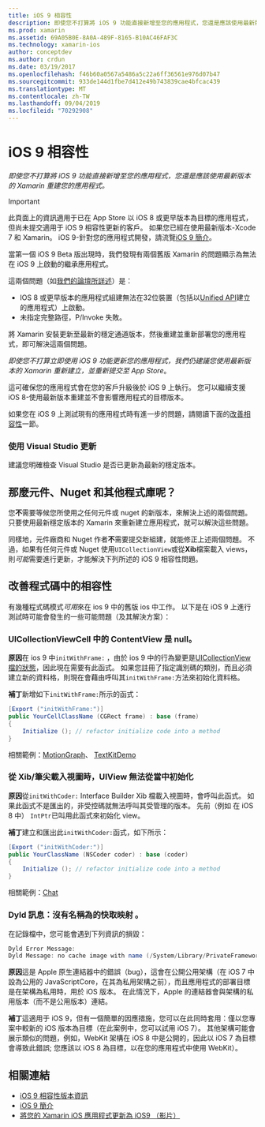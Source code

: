 ```yaml
---
title: iOS 9 相容性
description: 即使您不打算將 iOS 9 功能直接新增至您的應用程式，您還是應該使用最新版本的 Xamarin 重建您的應用程式。
ms.prod: xamarin
ms.assetid: 69A05B0E-8A0A-489F-8165-B10AC46FAF3C
ms.technology: xamarin-ios
author: conceptdev
ms.author: crdun
ms.date: 03/19/2017
ms.openlocfilehash: f46b60a0567a5486a5c22a6ff36561e976d07b47
ms.sourcegitcommit: 933de144d1fbe7d412e49b743839cae4bfcac439
ms.translationtype: MT
ms.contentlocale: zh-TW
ms.lasthandoff: 09/04/2019
ms.locfileid: "70292908"
---
```

# <a name="ios-9-compatibility"></a>iOS 9 相容性

_即使您不打算將 iOS 9 功能直接新增至您的應用程式，您還是應該使用最新版本的 Xamarin 重建您的應用程式。_

> [!IMPORTANT]
> 此頁面上的資訊適用于已在 App Store 以 iOS 8 或更早版本為目標的應用程式，但尚未提交適用于 iOS 9 相容性更新的客戶。 如果您已經在使用最新版本-Xcode 7 和 Xamarin。 iOS 9-針對您的應用程式開發，請流覽[iOS 9 簡介](~/ios/platform/introduction-to-ios9/index.md)。

當第一個 iOS 9 Beta 版出現時，我們發現有兩個舊版 Xamarin 的問題顯示為無法在 iOS 9 上啟動的繼承應用程式。

這兩個問題（如[我們的論壇所詳述](http://forums.xamarin.com/discussion/comment/131529/#Comment_131529)）是：

- IOS 8 或更早版本的應用程式組建無法在32位裝置（包括以[Unified API](~/cross-platform/macios/unified/index.md)建立的應用程式）上啟動。
- 未指定完整路徑，P/Invoke 失敗。

將 Xamarin 安裝更新至最新的穩定通道版本，然後重建並重新部署您的應用程式，即可解決這兩個問題。

_即使您不打算立即使用 iOS 9 功能更新您的應用程式，我們仍建議您使用最新版本的 Xamarin 重新建立，並重新提交至 App Store_。



這可確保您的應用程式會在您的客戶升級後於 iOS 9 上執行。
您可以繼續支援 iOS 8-使用最新版本重建並不會影響應用程式的目標版本。

如果您在 iOS 9 上測試現有的應用程式時有進一步的問題，請閱讀下面的[改善相容性](#compat)一節。


### <a name="updating-with-visual-studio"></a>使用 Visual Studio 更新

建議您明確檢查 Visual Studio 是否已更新為最新的穩定版本。

## <a name="what-about-components-nugets-and-other-libraries"></a>那麼元件、Nuget 和其他程式庫呢？

您**不**需要等候您所使用之任何元件或 nuget 的新版本，來解決上述的兩個問題。
只要使用最新穩定版本的 Xamarin 來重新建立應用程式，就可以解決這些問題。

同樣地，元件廠商和 Nuget 作者**不**需要提交新組建，就能修正上述兩個問題。 不過，如果有任何元件或 Nuget 使用`UICollectionView`或從**Xib**檔案載入 views，則*可能*需要進行更新，才能解決下列所述的 iOS 9 相容性問題。


<a name="compat" />

## <a name="improving-compatibility-in-your-code"></a>改善程式碼中的相容性

有幾種程式碼模式*可用*來在 ios 9 中的舊版 ios 中工作。 以下是在 iOS 9 上進行測試時可能會發生的一些可能問題（及其解決方案）：

### <a name="uicollectionviewcellcontentview-is-null-in-constructors"></a>UICollectionViewCell 中的 ContentView 是 null。

**原因**在 ios 9 中`initWithFrame:` ，由於 ios 9 中的行為變更是[UICollectionView 檔的狀態](https://developer.apple.com/library/ios/documentation/UIKit/Reference/UICollectionView_class/#//apple_ref/occ/instm/UICollectionView/dequeueReusableCellWithReuseIdentifier:forIndexPath)，因此現在需要有此函式。 如果您註冊了指定識別碼的類別，而且必須建立新的資料格，則現在會藉由呼叫其`initWithFrame:`方法來初始化資料格。

**補丁**新增如下`initWithFrame:`所示的函式：

```csharp
[Export ("initWithFrame:")]
public YourCellClassName (CGRect frame) : base (frame)
{
    Initialize (); // refactor initialize code into a method
}
```

相關範例：[MotionGraph](https://github.com/xamarin/monotouch-samples/commit/3c1b7a4170c001e7290db9babb2b7a6dddeb8bcb)、 [TextKitDemo](https://github.com/xamarin/monotouch-samples/commit/23ea01b37326963b5ebf68bbcc1edd51c66a28d6)



### <a name="uiview-fails-to-init-with-coder-when-loading-a-view-from-a-xibnib"></a>從 Xib/筆尖載入視圖時，UIView 無法從當中初始化

**原因**從`initWithCoder:` Interface Builder Xib 檔載入視圖時，會呼叫此函式。 如果此函式不是匯出的，非受控碼就無法呼叫其受管理的版本。 先前（例如 在 iOS 8 中） `IntPtr`已叫用此函式來初始化 view。

**補丁**建立和匯出此`initWithCoder:`函式，如下所示：

```csharp
[Export ("initWithCoder:")]
public YourClassName (NSCoder coder) : base (coder)
{
    Initialize (); // refactor initialize code into a method
}
```

相關範例：[Chat](https://github.com/xamarin/monotouch-samples/commit/7b81138d52e5f3f1aa3769fcb08f46122e9b6a88)


### <a name="dyld-message-no-cache-image-with-name"></a>Dyld 訊息：沒有名稱為的快取映射 。

在記錄檔中，您可能會遇到下列資訊的損毀：

```csharp
Dyld Error Message:
Dyld Message: no cache image with name (/System/Library/PrivateFrameworks/JavaScriptCore.framework/JavaScriptCore)
```

**原因**這是 Apple 原生連結器中的錯誤（bug），這會在公開公用架構（在 iOS 7 中設為公用的 JavaScriptCore，在其為私用架構之前），而且應用程式的部署目標是在架構為私用時，用於 iOS 版本。 在此情況下，Apple 的連結器會與架構的私用版本（而不是公用版本）連結。

**補丁**這適用于 iOS 9，但有一個簡單的因應措施，您可以在此同時套用：僅以您專案中較新的 iOS 版本為目標（在此案例中，您可以試用 iOS 7）。 其他架構可能會展示類似的問題，例如，WebKit 架構在 iOS 8 中是公開的，因此以 iOS 7 為目標會導致此錯誤; 您應該以 iOS 8 為目標，以在您的應用程式中使用 WebKit）。



## <a name="related-links"></a>相關連結

- [iOS 9 相容性版本資訊](https://releases.xamarin.com/ios-hotfix-for-ios-9-preview-xcode-6/)
- [iOS 9 簡介](~/ios/platform/introduction-to-ios9/index.md)
- [將您的 Xamarin iOS 應用程式更新為 iOS9 （影片）](https://university.xamarin.com/lightninglectures/Updating-your-XamariniOS-apps-to-iOS9)
